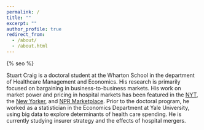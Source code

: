 ```yaml
---
permalink: /
title: ""
excerpt: ""
author_profile: true
redirect_from: 
  - /about/
  - /about.html
---
```


{% seo %}

Stuart Craig is a doctoral student at the Wharton School in the department of Healthcare Management and Economics. His research is primarily focused on bargaining in business-to-business markets. His work on market power and pricing in hospital markets has been featured in the <a href="https://www.nytimes.com/interactive/2015/12/15/upshot/the-best-places-for-better-cheaper-health-care-arent-what-experts-thought.html">NYT</a>, the <a href="https://www.newyorker.com/news/news-desk/health-cares-cost-conundrum-squared">New Yorker</a>, and <a href="https://www.marketplace.org/2015/12/14/health-care/unprecedented-look-medical-costs-nationwide">NPR Marketplace</a>. Prior to the doctoral program, he worked as a statistician in the Economics Department at Yale University, using big data to explore determinants of health care spending. He is currently studying insurer strategy and the effects of hospital mergers.
